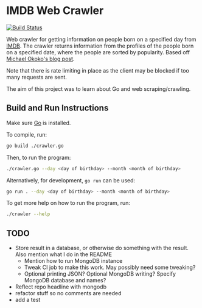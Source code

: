 # IMDB Web Crawler

[![Build Status](https://img.shields.io/github/workflow/status/dominikrys/web-crawler/Continuous%20Integration?style=flat-square)](https://github.com/dominikrys/web-crawler/actions)

Web crawler for getting information on people born on a specified day from [IMDB](https://www.imdb.com/). The crawler returns information from the profiles of the people born on a specified date, where the people are sorted by popularity. Based off [Michael Okoko's blog post](https://blog.logrocket.com/web-scraping-with-go-and-colly/).

Note that there is rate limiting in place as the client may be blocked if too many requests are sent.

The aim of this project was to learn about Go and web scraping/crawling.

## Build and Run Instructions

Make sure [Go](https://golang.org/) is installed.

To compile, run:

```bash
go build ./crawler.go
```

Then, to run the program:

```bash
./crawler.go --day <day of birthday> --month <month of birthday>
```

Alternatively, for development, `go run` can be used:

```bash
go run . --day <day of birthday> --month <month of birthday>
```

To get more help on how to run the program, run:

```bash
./crawler --help
```

## TODO

- Store result in a database, or otherwise do something with the result. Also mention what I do in the README
  - Mention how to run MongoDB instance
  - Tweak CI job to make this work. May possibly need some tweaking?
  - Optional printing JSON? Optional MongoDB writing? Specify MongoDB database and names?
- Reflect repo headline with mongodb
- refactor stuff so no comments are needed
- add a test
